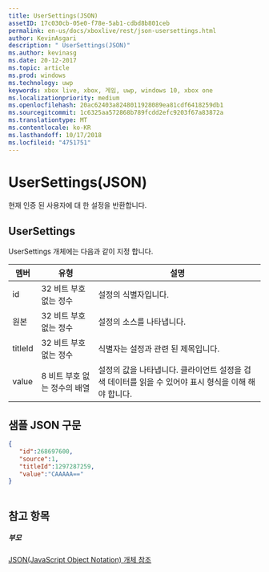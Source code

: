```yaml
---
title: UserSettings(JSON)
assetID: 17c030cb-05e0-f78e-5ab1-cdbd8b801ceb
permalink: en-us/docs/xboxlive/rest/json-usersettings.html
author: KevinAsgari
description: " UserSettings(JSON)"
ms.author: kevinasg
ms.date: 20-12-2017
ms.topic: article
ms.prod: windows
ms.technology: uwp
keywords: xbox live, xbox, 게임, uwp, windows 10, xbox one
ms.localizationpriority: medium
ms.openlocfilehash: 20ac62403a8248011928089ea81cdf6418259db1
ms.sourcegitcommit: 1c6325aa572868b789fcdd2efc9203f67a83872a
ms.translationtype: MT
ms.contentlocale: ko-KR
ms.lasthandoff: 10/17/2018
ms.locfileid: "4751751"
---
```

# <a name="usersettings-json"></a>UserSettings(JSON)
현재 인증 된 사용자에 대 한 설정을 반환합니다. 
<a id="ID4EN"></a>

 
## <a name="usersettings"></a>UserSettings
 
UserSettings 개체에는 다음과 같이 지정 합니다.
 
| 멤버| 유형| 설명| 
| --- | --- | --- | 
| id| 32 비트 부호 없는 정수| 설정의 식별자입니다.| 
| 원본| 32 비트 부호 없는 정수| 설정의 소스를 나타냅니다. | 
| titleId| 32 비트 부호 없는 정수| 식별자는 설정과 관련 된 제목입니다. | 
| value| 8 비트 부호 없는 정수의 배열| 설정의 값을 나타냅니다. 클라이언트 설정을 검색 데이터를 읽을 수 있어야 표시 형식을 이해 해야 합니다. | 
  
<a id="ID4EJC"></a>

 
## <a name="sample-json-syntax"></a>샘플 JSON 구문
 

```json
{
   "id":268697600,
   "source":1,
   "titleId":1297287259,
   "value":"CAAAAA=="
}
    
```

  
<a id="ID4ESC"></a>

 
## <a name="see-also"></a>참고 항목
 
<a id="ID4EUC"></a>

 
##### <a name="parent"></a>부모 

[JSON(JavaScript Object Notation) 개체 참조](atoc-xboxlivews-reference-json.md)

   